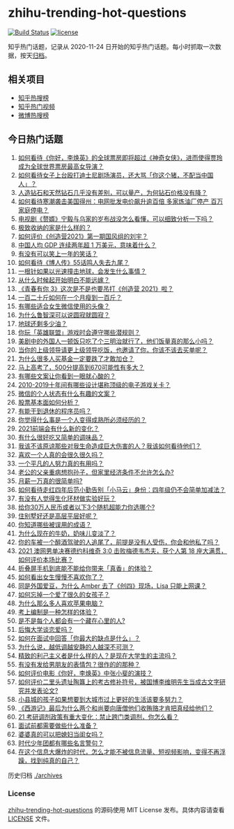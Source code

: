 # zhihu-trending-hot-questions

[![Build Status](https://github.com/justjavac/zhihu-trending-hot-questions/workflows/ci/badge.svg?branch=master)](https://github.com/justjavac/zhihu-trending-hot-questions/actions)
[![license](https://img.shields.io/github/license/justjavac/zhihu-trending-hot-questions)](https://github.com/justjavac/zhihu-trending-hot-questions/blob/master/LICENSE)

知乎热门话题，记录从 2020-11-24 日开始的知乎热门话题。每小时抓取一次数据，按天[归档](./archives)。

## 相关项目

- [知乎热搜榜](https://github.com/justjavac/zhihu-trending-top-search)
- [知乎热门视频](https://github.com/justjavac/zhihu-trending-hot-video)
- [微博热搜榜](https://github.com/justjavac/weibo-trending-hot-search)

## 今日热门话题

<!-- BEGIN -->
<!-- 最后更新时间 Mon Feb 22 2021 06:01:38 GMT+0800 (CST) -->
1. [如何看待《你好，李焕英》的全球票房即将超过《神奇女侠》，进而使得贾玲成为全球世界票房最高女导演？](https://www.zhihu.com/question/444875318)
1. [如何看待女子上台殴打迪士尼剧场演员，还大骂「你这个猪，不配当中国人」？](https://www.zhihu.com/question/445582442)
1. [人造钻石和天然钻石几乎没有差别，可以量产，为何钻石价格没有降？](https://www.zhihu.com/question/429418221)
1. [如何看待寒潮袭击美国得州：电网批发电价飙升逾百倍 多家炼油厂停产 百万家庭停电？](https://www.zhihu.com/question/444866490)
1. [电视剧《赘婿》宁毅与乌家的岁布战没怎么看懂，可以细致分析一下吗？](https://www.zhihu.com/question/444757339)
1. [极致收纳的家是什么样的？](https://www.zhihu.com/question/331434969)
1. [如何评价《创造营2021》第一期国风组的刘宇？](https://www.zhihu.com/question/445438706)
1. [中国人均 GDP 连续两年超 1 万美元，意味着什么？](https://www.zhihu.com/question/445350752)
1. [有没有可以笑上一年的笑话？](https://www.zhihu.com/question/437311484)
1. [如何看待《博人传》55话鸣人失去九尾？](https://www.zhihu.com/question/445233652)
1. [一根针如果以光速撞击地球，会发生什么事情？](https://www.zhihu.com/question/445280012)
1. [从什么时候起开始明白不能远嫁？](https://www.zhihu.com/question/445225135)
1. [《青春有你 3》这次是不是也要吊打《创造营 2021》啦？](https://www.zhihu.com/question/445097943)
1. [一百二十斤如何在一个月瘦到一百斤？](https://www.zhihu.com/question/412419045)
1. [有哪些适合女生微信使用的头像？](https://www.zhihu.com/question/310852153)
1. [为什么鲁智深可以说圆寂就圆寂？](https://www.zhihu.com/question/46998574)
1. [地球还剩多少油？](https://www.zhihu.com/question/439341330)
1. [你玩「英雄联盟」游戏时会遵守哪些潜规则？](https://www.zhihu.com/question/444096854)
1. [美剧中的外国人一顿饭只吃了个三明治就行了，他们饭量真的那么小吗？](https://www.zhihu.com/question/27162329)
1. [当你的上级领导请更上级领导吃饭，也邀请了你，你该不该去买单呢？](https://www.zhihu.com/question/440020824)
1. [为什么很多人买基金一定要跌了才敢加仓？](https://www.zhihu.com/question/440460820)
1. [马上高考了，500分提高到670可能性有多大？](https://www.zhihu.com/question/445324494)
1. [有哪些文案让你看到一眼就心酸的？](https://www.zhihu.com/question/437834213)
1. [2010-2019十年间有哪些设计堪称顶级的电子游戏关卡？](https://www.zhihu.com/question/404998582)
1. [微信的个人状态有什么有趣的文案？](https://www.zhihu.com/question/440514246)
1. [股票基本面如何分析？](https://www.zhihu.com/question/23192771)
1. [有能干到退休的程序员吗？](https://www.zhihu.com/question/435666995)
1. [你觉得什么事是一个人变得成熟所必须经历的？](https://www.zhihu.com/question/443437487)
1. [2021前端会有什么新的变化？](https://www.zhihu.com/question/428128531)
1. [有什么很好吃又简单的调味品？](https://www.zhihu.com/question/348134065)
1. [我该不该原谅那些对我生命造成巨大伤害的人？我该如何看待他们？](https://www.zhihu.com/question/443369756)
1. [喜欢一个人真的会很久很久吗？](https://www.zhihu.com/question/444931523)
1. [一个平凡的人努力真的有用吗？](https://www.zhihu.com/question/444217418)
1. [老公的父亲重病想抱孙子，但家里经济条件不允许怎么办?](https://www.zhihu.com/question/445388727)
1. [月薪一万真的很简单吗?](https://www.zhihu.com/question/438452552)
1. [如何看待走红四年后范小勤告别「小马云」身份：四年级仍不会简单加减法？](https://www.zhihu.com/question/445376514)
1. [有没有人觉得生化环材做实验好玩？](https://www.zhihu.com/question/445024740)
1. [给你30万人民币或者以下3个随机超能力你选哪个?](https://www.zhihu.com/question/445094663)
1. [住别墅好还是高层平层好呢？](https://www.zhihu.com/question/436871543)
1. [你知道哪些被误用的成语？](https://www.zhihu.com/question/27590458)
1. [为什么现在的牛奶，奶味儿变淡了？](https://www.zhihu.com/question/444542708)
1. [你的车被一个醉酒驾驶的人追尾了，前提是没有人受伤，你会和他私了吗？](https://www.zhihu.com/question/318040670)
1. [2021 澳网男单决赛德约科维奇 3:0 击败梅德韦杰夫，获个人第 18 座大满贯，如何评价本场比赛？](https://www.zhihu.com/question/445602960)
1. [折叠屏手机到底能不能给你带来「真香」的体验？](https://www.zhihu.com/question/445220917)
1. [如何看出女生慢慢不喜欢你了？](https://www.zhihu.com/question/431864798)
1. [同是外国爱豆，为什么 Amber 去了《创四》现场，Lisa 只能上网课？](https://www.zhihu.com/question/444598356)
1. [如何忘掉一个爱了很久的女孩子？](https://www.zhihu.com/question/441164928)
1. [为什么那么多人喜欢苹果电脑？](https://www.zhihu.com/question/444684731)
1. [考上编制是一种怎样的体验？](https://www.zhihu.com/question/64229374)
1. [是不是每个人都会有一个藏在心里的人?](https://www.zhihu.com/question/444600132)
1. [后悔大学谈恋爱吗？](https://www.zhihu.com/question/441071204)
1. [如何在面试中回答「你最大的缺点是什么」？](https://www.zhihu.com/question/20887129)
1. [为什么说，越低调越安静的人越深不可测？](https://www.zhihu.com/question/344227616)
1. [精致的利己主义者是什么样的人？是现在大学生的主流吗？](https://www.zhihu.com/question/29700399)
1. [有没有发给男朋友的表情包？很作的的那种？](https://www.zhihu.com/question/403930549)
1. [如何评价电影《你好，李焕英》中张小斐的演技？](https://www.zhihu.com/question/444445938)
1. [如何评价二里头遗址陶簋上的考古修补符号，被国博李维明先生当成古文字研究并发表论文?](https://www.zhihu.com/question/445149358)
1. [小县城的孩子如果想要到大城市过上更好的生活该要多努力？](https://www.zhihu.com/question/64127574)
1. [《西游记》最后为什么两个和尚要向唐僧他们收贿赂才肯把真经给他们？](https://www.zhihu.com/question/24693019)
1. [21 考研调剂政策有重大变化：禁止跨门类调剂，你怎么看？](https://www.zhihu.com/question/438836613)
1. [面试前都需要做些什么准备？](https://www.zhihu.com/question/25039418)
1. [婆婆真的可以把媳妇当闺女吗？](https://www.zhihu.com/question/439292169)
1. [时代少年团都有哪些名言警句？](https://www.zhihu.com/question/444932861)
1. [在这个信息大爆炸的时代，怎么才能不被信息流量、短视频影响，变得不再浮躁，找到纯真的自己？](https://www.zhihu.com/question/439599016)
<!-- END -->

历史归档 [./archives](./archives)

### License

[zhihu-trending-hot-questions](https://github.com/justjavac/zhihu-trending-hot-questions) 的源码使用 MIT License 发布。具体内容请查看 [LICENSE](./LICENSE) 文件。

